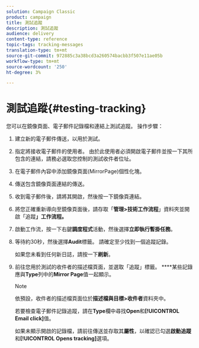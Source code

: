 ```yaml
---
solution: Campaign Classic
product: campaign
title: 測試追蹤
description: 測試追蹤
audience: delivery
content-type: reference
topic-tags: tracking-messages
translation-type: tm+mt
source-git-commit: 972885c3a38bcd3a260574bacbb3f507e11ae05b
workflow-type: tm+mt
source-wordcount: '250'
ht-degree: 3%

---
```



# 測試追蹤{#testing-tracking}

您可以在鏡像頁面、電子郵件記錄檔和連結上測試追蹤。 操作步驟：

1. 建立新的電子郵件傳送，以用於測試。
1. 指定將接收電子郵件的使用者。 由於此使用者必須開啟電子郵件並按一下其所包含的連結，請務必選取您控制的測試收件者位址。
1. 在電子郵件內容中添加鏡像頁面(MirrorPage)個性化塊。
1. 傳送包含鏡像頁面連結的傳送。
1. 收到電子郵件後，請將其開啟，然後按一下鏡像頁連結。
1. 將您正確重新導向至鏡像頁面後，請存取「**管理>技術工作流程**」資料夾並開啟「追蹤&#x200B;**」工作流程。**
1. 啟動工作流，按一下右鍵&#x200B;**調度程式**&#x200B;活動，然後選擇&#x200B;**立即執行暫掛任務**。
1. 等待約30秒，然後選擇&#x200B;**Audit**&#x200B;標籤。 請確定至少找到一個追蹤記錄。

   如果您未看到任何新日誌，請按一下&#x200B;**刷新**。

1. 前往您用於測試的收件者的描述檔頁面，並選取「追蹤」標籤。 ****&#x200B;某些記錄應與&#x200B;**Type**&#x200B;列中的&#x200B;**Mirror Page**&#x200B;值一起顯示。

   >[!NOTE]
   >
   >依預設，收件者的描述檔頁面位於&#x200B;**描述檔與目標>收件者**&#x200B;資料夾中。

   若要檢查電子郵件記錄追蹤，請在&#x200B;**Type**&#x200B;欄中尋找&#x200B;**Open**&#x200B;和&#x200B;**[!UICONTROL Email click]**&#x200B;值。

   如果未顯示開啟的記錄檔，請前往傳送並存取其&#x200B;**屬性**，以確認已勾選&#x200B;**啟動追蹤**&#x200B;和&#x200B;**[!UICONTROL Opens tracking]**&#x200B;選項。


